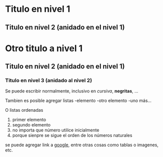 # Titulo en nivel 1
## Titulo en nivel 2 (anidado en el nivel 1)

# Otro titulo a nivel 1
## Titulo en nivel 2 (anidado en el nivel 1)
### Titulo en nivel 3 (anidado al nivel 2)

Se puede escribir normalmente, inclusivo en _cursiva_, **negritas**, ...

Tambien es posible agregar listas
-elemento
-otro elemento
-uno más...

O listas ordenadas
1. primer elemento
3. segundo elemento 
5. no importa que número utilice inicialmente
8. porque sienpre se sigue el orden de los números naturales

se puede agregar link a [google](https://google.com), entre otras cosas como tablas o imagenes, etc.